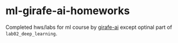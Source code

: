 # ml-girafe-ai-homeworks

Completed hws/labs for ml course by [girafe-ai](https://github.com/girafe-ai/ml-course/tree/master) except optinal part of `lab02_deep_learning`. 